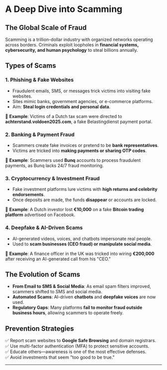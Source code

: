 # A Deep Dive into Scamming

## The Global Scale of Fraud
Scamming is a trillion-dollar industry with organized networks operating across borders. Criminals exploit loopholes in **financial systems, cybersecurity, and human psychology** to steal billions annually.

## Types of Scams

### 1. **Phishing & Fake Websites**
- Fraudulent emails, SMS, or messages trick victims into visiting fake websites.
- Sites mimic banks, government agencies, or e-commerce platforms.
- Aim: **Steal login credentials and personal data**.

📌 **Example**: Victims of a Dutch tax scam were directed to **achterstand.voldoen2025.com**, a fake Belastingdienst payment portal.

### 2. **Banking & Payment Fraud**
- Scammers create fake invoices or pretend to be **bank representatives**.
- Victims are tricked into **making payments or sharing OTP codes**.

📌 **Example**: Scammers used **Bunq** accounts to process fraudulent payments, as Bunq lacks 24/7 fraud monitoring.

### 3. **Cryptocurrency & Investment Fraud**
- Fake investment platforms lure victims with **high returns and celebrity endorsements**.
- Once deposits are made, the funds **disappear** or accounts are locked.

📌 **Example**: A Dutch investor lost **€10,000** on a fake **Bitcoin trading platform** advertised on Facebook.

### 4. **Deepfake & AI-Driven Scams**
- AI-generated videos, voices, and chatbots impersonate real people.
- Used to **scam businesses (CEO fraud) or manipulate social media**.

📌 **Example**: A finance officer in the UK was tricked into wiring **€200,000** after receiving an AI-generated call from his "CEO."

## The Evolution of Scams
- **From Email to SMS & Social Media**: As email spam filters improved, scammers shifted to SMS and social media.  
- **Automated Scams**: AI-driven **chatbots** and **deepfake voices** are now used.  
- **Regulatory Gaps**: Many platforms **fail to monitor fraud outside business hours**, allowing scammers to operate freely.  

## Prevention Strategies
✅ Report scam websites to **Google Safe Browsing** and domain registrars.  
✅ Use multi-factor authentication (MFA) to protect sensitive accounts.  
✅ Educate others—awareness is one of the most effective defenses.  
✅ Avoid investments that seem "too good to be true."  

---
